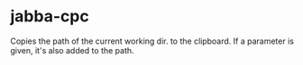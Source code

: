 # jabba-cpc
Copies the path of the current working dir. to the clipboard. If a parameter is given, it's also added to the path.
